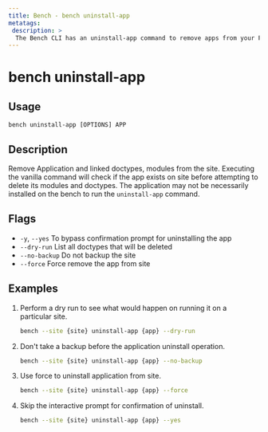 ```yaml
---
title: Bench - bench uninstall-app
metatags:
 description: >
  The Bench CLI has an uninstall-app command to remove apps from your Frappe sites.
---
```


# bench uninstall-app

## Usage

    bench uninstall-app [OPTIONS] APP

## Description

Remove Application and linked doctypes, modules from the site. Executing the
vanilla command will check if the app exists on site before attempting to delete
its modules and doctypes. The application may not be necessarily installed on
the bench to run the `uninstall-app` command.

## Flags

 - `-y`, `--yes` To bypass confirmation prompt for uninstalling the app
 - `--dry-run` List all doctypes that will be deleted
 - `--no-backup` Do not backup the site
 - `--force` Force remove the app from site

## Examples

1. Perform a dry run to see what would happen on running it on a particular
   site.

   ```bash
   bench --site {site} uninstall-app {app} --dry-run
   ```

1. Don't take a backup before the application uninstall operation.

   ```bash
   bench --site {site} uninstall-app {app} --no-backup
   ```

1. Use force to uninstall application from site.

   ```bash
   bench --site {site} uninstall-app {app} --force
   ```

2. Skip the interactive prompt for confirmation of uninstall.

   ```bash
   bench --site {site} uninstall-app {app} --yes
   ```

